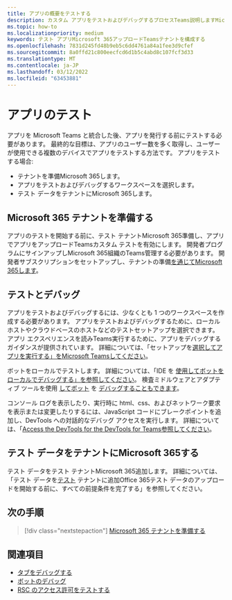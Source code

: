 ```yaml
---
title: アプリの概要をテストする
description: カスタム アプリをテストおよびデバッグするプロセスTeams説明しますMicrosoft 365
ms.topic: how-to
ms.localizationpriority: medium
keywords: テスト アプリMicrosoft 365アップロードTeamsテナントを構成する
ms.openlocfilehash: 7831d245fd48b9eb5c6dd4761a84a1fee3d9cfef
ms.sourcegitcommit: 8a0ffd21c800eecfcd6d1b5c4abd8c107fcf3d33
ms.translationtype: MT
ms.contentlocale: ja-JP
ms.lasthandoff: 03/12/2022
ms.locfileid: "63453881"
---
```

# <a name="test-your-app"></a>アプリのテスト

アプリを Microsoft Teams と統合した後、アプリを発行する前にテストする必要があります。 最終的な目標は、アプリのユーザー数を多く取得し、ユーザーが使用できる複数のデバイスでアプリをテストする方法です。 アプリをテストする場合:

* テナントを準備Microsoft 365します。
* アプリをテストおよびデバッグするワークスペースを選択します。
* テスト データをテナントにMicrosoft 365します。

## <a name="prepare-your-microsoft-365-tenant"></a>Microsoft 365 テナントを準備する

アプリのテストを開始する前に、テスト テナントMicrosoft 365準備し、アプリでアプリをアップロードTeamsカスタム テストを有効にします。 開発者プログラムにサインアップしMicrosoft 365組織のTeams管理する必要があります。 開発者サブスクリプションをセットアップし、テナントの準備[を通じてMicrosoft 365します](~/concepts/build-and-test/prepare-your-o365-tenant.md)。

## <a name="test-and-debug"></a>テストとデバッグ

アプリをテストおよびデバッグするには、少なくとも 1 つのワークスペースを作成する必要があります。 アプリをテストおよびデバッグするために、ローカル ホストやクラウドベースのホストなどのテストセットアップを選択できます。 アプリ エクスペリエンスを読みTeams実行するために、アプリをデバッグするガイダンスが提供されています。 詳細については、「セットアップを[選択してアプリを実行する」をMicrosoft Teamsしてください](~/concepts/build-and-test/debug.md)。

ボットをローカルでテストします。 詳細については、「IDE を [使用してボットをローカルでデバッグする」を参照してください](~/bots/how-to/debug/locally-with-an-ide.md)。 検査ミドルウェアとアダプティブ ツールを使用 [してボット](/azure/bot-service/bot-service-debug-inspection-middleware?view=azure-bot-service-4.0&tabs=csharp&preserve-view=true) を [デバッグすることもできます](/azure/bot-service/bot-service-debug-adaptive-tools?view=azure-bot-service-4.0&preserve-view=true)。

コンソール ログを表示したり、実行時に html、css、およびネットワーク要求を表示または変更したりするには、JavaScript コードにブレークポイントを追加し、DevTools への対話的なデバッグ アクセスを実行します。 詳細については、「[Access the DevTools for the DevTools for Teams参照してください](~/tabs/how-to/developer-tools.md)。

## <a name="add-test-data-to-your-microsoft-365-tenant"></a>テスト データをテナントにMicrosoft 365する

テスト データをテスト テナントMicrosoft 365追加します。 詳細については、「テスト データを[テスト](~/concepts/build-and-test/test-data.md) テナントに追加Office 365テスト データのアップロードを開始する前に、すべての前提条件を完了する」を参照してください。

## <a name="next-step"></a>次の手順

> [!div class="nextstepaction"]
> [Microsoft 365 テナントを準備する](~/concepts/build-and-test/prepare-your-o365-tenant.md)

## <a name="see-also"></a>関連項目

* [タブをデバッグする](~/tabs/how-to/developer-tools.md)
* [ボットのデバッグ](~/bots/how-to/debug/locally-with-an-ide.md)
* [RSC のアクセス許可をテストする](~/graph-api/rsc/test-resource-specific-consent.md)
